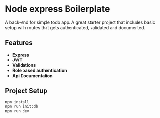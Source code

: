 # Node express Boilerplate

A back-end for simple todo app. A great starter project that includes basic setup with routes that gets authenticated, validated and documented.

## Features

- **Express**
- **JWT**
- **Validations**
- **Role based authentication**
- **Api Documentation**

## Project Setup

```sh
npm install
npm run init:db
npm run dev
```
